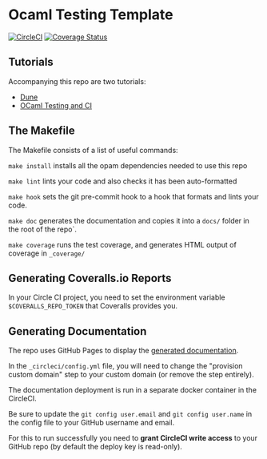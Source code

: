 # Ocaml Testing Template

[![CircleCI](https://circleci.com/gh/mukul-rathi/ocaml-testing-template.svg?style=svg)](https://circleci.com/gh/mukul-rathi/ocaml-testing-template) [![Coverage Status](https://coveralls.io/repos/github/mukul-rathi/ocaml-testing-template/badge.svg?branch=master)](https://coveralls.io/github/mukul-rathi/ocaml-testing-template?branch=master)

## Tutorials

Accompanying this repo are two tutorials:

- [Dune](https://www.mukulrathi.com/ocaml-tooling-dune/)
- [OCaml Testing and CI](https://www.mukulrathi.com/ocaml-testing-frameworks/)

## The Makefile

The Makefile consists of a list of useful commands:

`make install` installs all the opam dependencies needed to use this repo

`make lint` lints your code and also checks it has been auto-formatted

`make hook` sets the git pre-commit hook to a hook that formats and lints your code.

`make doc` generates the documentation and copies it into a `docs/` folder in the root of the repo`.

`make coverage` runs the test coverage, and generates HTML output of coverage in `_coverage/`

## Generating Coveralls.io Reports

In your Circle CI project, you need to set the environment variable `$COVERALLS_REPO_TOKEN` that Coveralls provides you.

## Generating Documentation

The repo uses GitHub Pages to display the [generated documentation](http://ocamltest.mukulrathi.com/).

In the `_circleci/config.yml` file, you will need to change the "provision custom domain" step to your custom domain (or remove the step entirely).

The documentation deployment is run in a separate docker container in the CircleCI.

Be sure to update the `git config user.email` and `git config user.name` in the config file to your GitHub username and email.

For this to run successfully you need to **grant CircleCI write access** to your GitHub repo (by default the deploy key is read-only).

